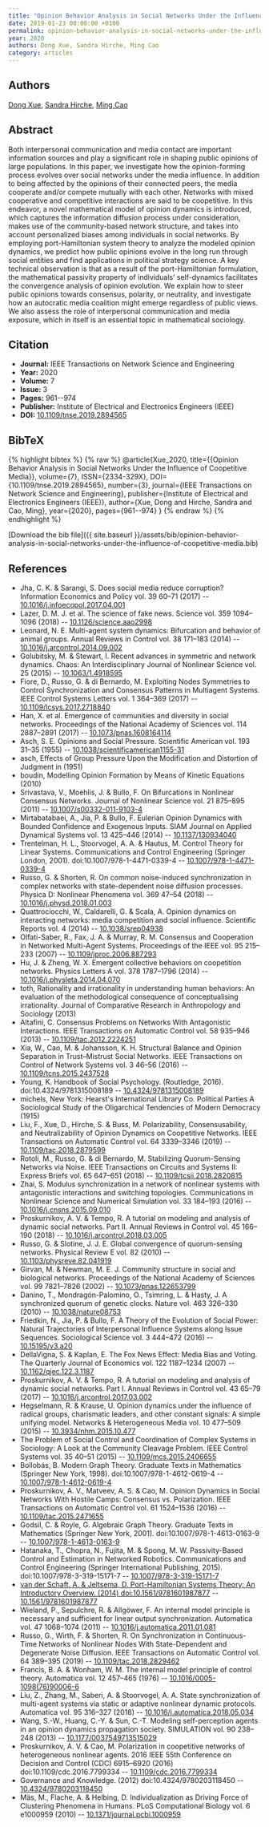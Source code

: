 ```yaml
---
title: "Opinion Behavior Analysis in Social Networks Under the Influence of Coopetitive Media"
date: 2019-01-23 00:00:00 +0100
permalink: opinion-behavior-analysis-in-social-networks-under-the-influence-of-coopetitive-media
year: 2020
authors: Dong Xue, Sandra Hirche, Ming Cao
category: articles
---
```

 
## Authors
[Dong Xue](authors/dong-xue), [Sandra Hirche](authors/sandra-hirche), [Ming Cao](authors/ming-cao)
 
## Abstract
Both interpersonal communication and media contact are important information sources and play a significant role in shaping public opinions of large populations. In this paper, we investigate how the opinion-forming process evolves over social networks under the media influence. In addition to being affected by the opinions of their connected peers, the media cooperate and/or compete mutually with each other. Networks with mixed cooperative and competitive interactions are said to be coopetitive. In this endeavor, a novel mathematical model of opinion dynamics is introduced, which captures the information diffusion process under consideration, makes use of the community-based network structure, and takes into account personalized biases among individuals in social networks. By employing port-Hamiltonian system theory to analyze the modeled opinion dynamics, we predict how public opinions evolve in the long run through social entities and find applications in political strategy science. A key technical observation is that as a result of the port-Hamiltonian formulation, the mathematical passivity property of individuals’ self-dynamics facilitates the convergence analysis of opinion evolution. We explain how to steer public opinions towards consensus, polarity, or neutrality, and investigate how an autocratic media coalition might emerge regardless of public views. We also assess the role of interpersonal communication and media exposure, which in itself is an essential topic in mathematical sociology.
 
## Citation
- **Journal:** IEEE Transactions on Network Science and Engineering
- **Year:** 2020
- **Volume:** 7
- **Issue:** 3
- **Pages:** 961--974
- **Publisher:** Institute of Electrical and Electronics Engineers (IEEE)
- **DOI:** [10.1109/tnse.2019.2894565](https://doi.org/10.1109/tnse.2019.2894565)
 
## BibTeX
{% highlight bibtex %}
{% raw %}
@article{Xue_2020,
  title={{Opinion Behavior Analysis in Social Networks Under the Influence of Coopetitive Media}},
  volume={7},
  ISSN={2334-329X},
  DOI={10.1109/tnse.2019.2894565},
  number={3},
  journal={IEEE Transactions on Network Science and Engineering},
  publisher={Institute of Electrical and Electronics Engineers (IEEE)},
  author={Xue, Dong and Hirche, Sandra and Cao, Ming},
  year={2020},
  pages={961--974}
}
{% endraw %}
{% endhighlight %}
 
[Download the bib file]({{ site.baseurl }}/assets/bib/opinion-behavior-analysis-in-social-networks-under-the-influence-of-coopetitive-media.bib)
 
## References
- Jha, C. K. & Sarangi, S. Does social media reduce corruption? Information Economics and Policy vol. 39 60–71 (2017) -- [10.1016/j.infoecopol.2017.04.001](https://doi.org/10.1016/j.infoecopol.2017.04.001)
- Lazer, D. M. J. et al. The science of fake news. Science vol. 359 1094–1096 (2018) -- [10.1126/science.aao2998](https://doi.org/10.1126/science.aao2998)
- Leonard, N. E. Multi-agent system dynamics: Bifurcation and behavior of animal groups. Annual Reviews in Control vol. 38 171–183 (2014) -- [10.1016/j.arcontrol.2014.09.002](https://doi.org/10.1016/j.arcontrol.2014.09.002)
- Golubitsky, M. & Stewart, I. Recent advances in symmetric and network dynamics. Chaos: An Interdisciplinary Journal of Nonlinear Science vol. 25 (2015) -- [10.1063/1.4918595](https://doi.org/10.1063/1.4918595)
- Fiore, D., Russo, G. & di Bernardo, M. Exploiting Nodes Symmetries to Control Synchronization and Consensus Patterns in Multiagent Systems. IEEE Control Systems Letters vol. 1 364–369 (2017) -- [10.1109/lcsys.2017.2718840](https://doi.org/10.1109/lcsys.2017.2718840)
- Han, X. et al. Emergence of communities and diversity in social networks. Proceedings of the National Academy of Sciences vol. 114 2887–2891 (2017) -- [10.1073/pnas.1608164114](https://doi.org/10.1073/pnas.1608164114)
- Asch, S. E. Opinions and Social Pressure. Scientific American vol. 193 31–35 (1955) -- [10.1038/scientificamerican1155-31](https://doi.org/10.1038/scientificamerican1155-31)
- asch, Effects of Group Pressure Upon the Modification and Distortion of Judgment in (1951)
- boudin, Modelling Opinion Formation by Means of Kinetic Equations (2010)
- Srivastava, V., Moehlis, J. & Bullo, F. On Bifurcations in Nonlinear Consensus Networks. Journal of Nonlinear Science vol. 21 875–895 (2011) -- [10.1007/s00332-011-9103-4](https://doi.org/10.1007/s00332-011-9103-4)
- Mirtabatabaei, A., Jia, P. & Bullo, F. Eulerian Opinion Dynamics with Bounded Confidence and Exogenous Inputs. SIAM Journal on Applied Dynamical Systems vol. 13 425–446 (2014) -- [10.1137/130934040](https://doi.org/10.1137/130934040)
- Trentelman, H. L., Stoorvogel, A. A. & Hautus, M. Control Theory for Linear Systems. Communications and Control Engineering (Springer London, 2001). doi:10.1007/978-1-4471-0339-4 -- [10.1007/978-1-4471-0339-4](https://doi.org/10.1007/978-1-4471-0339-4)
- Russo, G. & Shorten, R. On common noise-induced synchronization in complex networks with state-dependent noise diffusion processes. Physica D: Nonlinear Phenomena vol. 369 47–54 (2018) -- [10.1016/j.physd.2018.01.003](https://doi.org/10.1016/j.physd.2018.01.003)
- Quattrociocchi, W., Caldarelli, G. & Scala, A. Opinion dynamics on interacting networks: media competition and social influence. Scientific Reports vol. 4 (2014) -- [10.1038/srep04938](https://doi.org/10.1038/srep04938)
- Olfati-Saber, R., Fax, J. A. & Murray, R. M. Consensus and Cooperation in Networked Multi-Agent Systems. Proceedings of the IEEE vol. 95 215–233 (2007) -- [10.1109/jproc.2006.887293](https://doi.org/10.1109/jproc.2006.887293)
- Hu, J. & Zheng, W. X. Emergent collective behaviors on coopetition networks. Physics Letters A vol. 378 1787–1796 (2014) -- [10.1016/j.physleta.2014.04.070](https://doi.org/10.1016/j.physleta.2014.04.070)
- toth, Rationality and irrationality in understanding human behaviors: An evaluation of the methodological consequence of conceptualising irrationality. Journal of Comparative Research in Anthropology and Sociology (2013)
- Altafini, C. Consensus Problems on Networks With Antagonistic Interactions. IEEE Transactions on Automatic Control vol. 58 935–946 (2013) -- [10.1109/tac.2012.2224251](https://doi.org/10.1109/tac.2012.2224251)
- Xia, W., Cao, M. & Johansson, K. H. Structural Balance and Opinion Separation in Trust–Mistrust Social Networks. IEEE Transactions on Control of Network Systems vol. 3 46–56 (2016) -- [10.1109/tcns.2015.2437528](https://doi.org/10.1109/tcns.2015.2437528)
- Young, K. Handbook of Social Psychology. (Routledge, 2016). doi:10.4324/9781315008189 -- [10.4324/9781315008189](https://doi.org/10.4324/9781315008189)
- michels, New York: Hearst's International Library Co. Political Parties A Sociological Study of the Oligarchical Tendencies of Modern Democracy (1915)
- Liu, F., Xue, D., Hirche, S. & Buss, M. Polarizability, Consensusability, and Neutralizability of Opinion Dynamics on Coopetitive Networks. IEEE Transactions on Automatic Control vol. 64 3339–3346 (2019) -- [10.1109/tac.2018.2879599](https://doi.org/10.1109/tac.2018.2879599)
- Rotoli, M., Russo, G. & di Bernardo, M. Stabilizing Quorum-Sensing Networks via Noise. IEEE Transactions on Circuits and Systems II: Express Briefs vol. 65 647–651 (2018) -- [10.1109/tcsii.2018.2820815](https://doi.org/10.1109/tcsii.2018.2820815)
- Zhai, S. Modulus synchronization in a network of nonlinear systems with antagonistic interactions and switching topologies. Communications in Nonlinear Science and Numerical Simulation vol. 33 184–193 (2016) -- [10.1016/j.cnsns.2015.09.010](https://doi.org/10.1016/j.cnsns.2015.09.010)
- Proskurnikov, A. V. & Tempo, R. A tutorial on modeling and analysis of dynamic social networks. Part II. Annual Reviews in Control vol. 45 166–190 (2018) -- [10.1016/j.arcontrol.2018.03.005](https://doi.org/10.1016/j.arcontrol.2018.03.005)
- Russo, G. & Slotine, J. J. E. Global convergence of quorum-sensing networks. Physical Review E vol. 82 (2010) -- [10.1103/physreve.82.041919](https://doi.org/10.1103/physreve.82.041919)
- Girvan, M. & Newman, M. E. J. Community structure in social and biological networks. Proceedings of the National Academy of Sciences vol. 99 7821–7826 (2002) -- [10.1073/pnas.122653799](https://doi.org/10.1073/pnas.122653799)
- Danino, T., Mondragón-Palomino, O., Tsimring, L. & Hasty, J. A synchronized quorum of genetic clocks. Nature vol. 463 326–330 (2010) -- [10.1038/nature08753](https://doi.org/10.1038/nature08753)
- Friedkin, N., Jia, P. & Bullo, F. A Theory of the Evolution of Social Power: Natural Trajectories of Interpersonal Influence Systems along Issue Sequences. Sociological Science vol. 3 444–472 (2016) -- [10.15195/v3.a20](https://doi.org/10.15195/v3.a20)
- DellaVigna, S. & Kaplan, E. The Fox News Effect: Media Bias and Voting. The Quarterly Journal of Economics vol. 122 1187–1234 (2007) -- [10.1162/qjec.122.3.1187](https://doi.org/10.1162/qjec.122.3.1187)
- Proskurnikov, A. V. & Tempo, R. A tutorial on modeling and analysis of dynamic social networks. Part I. Annual Reviews in Control vol. 43 65–79 (2017) -- [10.1016/j.arcontrol.2017.03.002](https://doi.org/10.1016/j.arcontrol.2017.03.002)
- Hegselmann, R. & Krause, U. Opinion dynamics under the influence of radical groups, charismatic leaders, and other constant signals: A simple unifying model. Networks &amp; Heterogeneous Media vol. 10 477–509 (2015) -- [10.3934/nhm.2015.10.477](https://doi.org/10.3934/nhm.2015.10.477)
- The Problem of Social Control and Coordination of Complex Systems in Sociology: A Look at the Community Cleavage Problem. IEEE Control Systems vol. 35 40–51 (2015) -- [10.1109/mcs.2015.2406655](https://doi.org/10.1109/mcs.2015.2406655)
- Bollobás, B. Modern Graph Theory. Graduate Texts in Mathematics (Springer New York, 1998). doi:10.1007/978-1-4612-0619-4 -- [10.1007/978-1-4612-0619-4](https://doi.org/10.1007/978-1-4612-0619-4)
- Proskurnikov, A. V., Matveev, A. S. & Cao, M. Opinion Dynamics in Social Networks With Hostile Camps: Consensus vs. Polarization. IEEE Transactions on Automatic Control vol. 61 1524–1536 (2016) -- [10.1109/tac.2015.2471655](https://doi.org/10.1109/tac.2015.2471655)
- Godsil, C. & Royle, G. Algebraic Graph Theory. Graduate Texts in Mathematics (Springer New York, 2001). doi:10.1007/978-1-4613-0163-9 -- [10.1007/978-1-4613-0163-9](https://doi.org/10.1007/978-1-4613-0163-9)
- Hatanaka, T., Chopra, N., Fujita, M. & Spong, M. W. Passivity-Based Control and Estimation in Networked Robotics. Communications and Control Engineering (Springer International Publishing, 2015). doi:10.1007/978-3-319-15171-7 -- [10.1007/978-3-319-15171-7](https://doi.org/10.1007/978-3-319-15171-7)
- [van der Schaft, A. & Jeltsema, D. Port-Hamiltonian Systems Theory: An Introductory Overview. (2014) doi:10.1561/9781601987877](port-hamiltonian-systems-theory-an-introductory-overview0) -- [10.1561/9781601987877](https://doi.org/10.1561/9781601987877)
- Wieland, P., Sepulchre, R. & Allgöwer, F. An internal model principle is necessary and sufficient for linear output synchronization. Automatica vol. 47 1068–1074 (2011) -- [10.1016/j.automatica.2011.01.081](https://doi.org/10.1016/j.automatica.2011.01.081)
- Russo, G., Wirth, F. & Shorten, R. On Synchronization in Continuous-Time Networks of Nonlinear Nodes With State-Dependent and Degenerate Noise Diffusion. IEEE Transactions on Automatic Control vol. 64 389–395 (2019) -- [10.1109/tac.2018.2829462](https://doi.org/10.1109/tac.2018.2829462)
- Francis, B. A. & Wonham, W. M. The internal model principle of control theory. Automatica vol. 12 457–465 (1976) -- [10.1016/0005-1098(76)90006-6](https://doi.org/10.1016/0005-1098(76)90006-6)
- Liu, Z., Zhang, M., Saberi, A. & Stoorvogel, A. A. State synchronization of multi-agent systems via static or adaptive nonlinear dynamic protocols. Automatica vol. 95 316–327 (2018) -- [10.1016/j.automatica.2018.05.034](https://doi.org/10.1016/j.automatica.2018.05.034)
- Wang, S.-W., Huang, C.-Y. & Sun, C.-T. Modeling self-perception agents in an opinion dynamics propagation society. SIMULATION vol. 90 238–248 (2013) -- [10.1177/0037549713515029](https://doi.org/10.1177/0037549713515029)
- Proskurnikov, A. V. & Cao, M. Polarization in coopetitive networks of heterogeneous nonlinear agents. 2016 IEEE 55th Conference on Decision and Control (CDC) 6915–6920 (2016) doi:10.1109/cdc.2016.7799334 -- [10.1109/cdc.2016.7799334](https://doi.org/10.1109/cdc.2016.7799334)
- Governance and Knowledge. (2012) doi:10.4324/9780203118450 -- [10.4324/9780203118450](https://doi.org/10.4324/9780203118450)
- Mäs, M., Flache, A. & Helbing, D. Individualization as Driving Force of Clustering Phenomena in Humans. PLoS Computational Biology vol. 6 e1000959 (2010) -- [10.1371/journal.pcbi.1000959](https://doi.org/10.1371/journal.pcbi.1000959)

